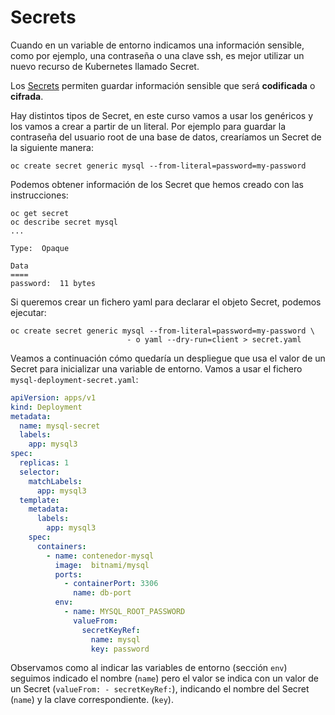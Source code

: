 #  Secrets

Cuando en un variable de entorno indicamos una información sensible,
como por ejemplo, una contraseña o una clave ssh, es mejor utilizar un
nuevo recurso de Kubernetes llamado Secret.

Los
[Secrets](https://kubernetes.io/docs/concepts/configuration/secret/)
permiten guardar información sensible que será **codificada** o
**cifrada**.

Hay distintos tipos de Secret, en este curso vamos a usar los
genéricos y los vamos a crear a partir de un literal. Por ejemplo para
guardar la contraseña del usuario root de una base de datos,
crearíamos un Secret de la siguiente manera:

    oc create secret generic mysql --from-literal=password=my-password

Podemos obtener información de los Secret que hemos creado con las instrucciones:

    oc get secret
    oc describe secret mysql
    ...

    Type:  Opaque

    Data
    ====
    password:  11 bytes


Si queremos crear un fichero yaml para declarar el objeto Secret, podemos ejecutar:

    oc create secret generic mysql --from-literal=password=my-password \
                              - o yaml --dry-run=client > secret.yaml

Veamos a continuación cómo quedaría un despliegue que usa el valor de
un Secret para inicializar una variable de entorno. Vamos a usar el
fichero `mysql-deployment-secret.yaml`:


```yaml
apiVersion: apps/v1
kind: Deployment
metadata:
  name: mysql-secret
  labels:
    app: mysql3
spec:
  replicas: 1
  selector:
    matchLabels:
      app: mysql3
  template:
    metadata:
      labels:
        app: mysql3
    spec:
      containers:
        - name: contenedor-mysql
          image:  bitnami/mysql
          ports:
            - containerPort: 3306
              name: db-port
          env:
            - name: MYSQL_ROOT_PASSWORD
              valueFrom:
                secretKeyRef:
                  name: mysql
                  key: password
```
Observamos como al indicar las variables de entorno (sección
`env`) seguimos indicado el nombre (`name`) pero el valor se indica
con un valor de un Secret (`valueFrom: - secretKeyRef:`), indicando el
nombre del Secret (`name`) y la clave correspondiente. (`key`).

